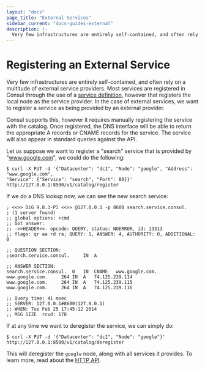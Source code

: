 ```yaml
---
layout: "docs"
page_title: "External Services"
sidebar_current: "docs-guides-external"
description: |-
  Very few infrastructures are entirely self-contained, and often rely on a multitude of external service providers. Most services are registered in Consul through the use of a service definition, however that registers the local node as the service provider. In the case of external services, we want to register a service as being provided by an external provider.
---
```


# Registering an External Service

Very few infrastructures are entirely self-contained, and often rely on
a multitude of external service providers. Most services are registered
in Consul through the use of a [service definition](/docs/agent/services.html),
however that registers the local node as the service provider. In the case
of external services, we want to register a service as being provided by
an external provider.

Consul supports this, however it requires manually registering the service
with the catalog. Once registered, the DNS interface will be able to return
the appropriate A records or CNAME records for the service. The service will
also appear in standard queries against the API.

Let us suppose we want to register a "search" service that is provided by
"www.google.com", we could do the following:

```text
$ curl -X PUT -d '{"Datacenter": "dc1", "Node": "google", "Address": "www.google.com",
"Service": {"Service": "search", "Port": 80}}' http://127.0.0.1:8500/v1/catalog/register
```

If we do a DNS lookup now, we can see the new search service:

```text
; <<>> DiG 9.8.3-P1 <<>> @127.0.0.1 -p 8600 search.service.consul.
; (1 server found)
;; global options: +cmd
;; Got answer:
;; ->>HEADER<<- opcode: QUERY, status: NOERROR, id: 13313
;; flags: qr aa rd ra; QUERY: 1, ANSWER: 4, AUTHORITY: 0, ADDITIONAL: 0

;; QUESTION SECTION:
;search.service.consul.		IN	A

;; ANSWER SECTION:
search.service.consul.	0	IN	CNAME	www.google.com.
www.google.com.		264	IN	A	74.125.239.114
www.google.com.		264	IN	A	74.125.239.115
www.google.com.		264	IN	A	74.125.239.116

;; Query time: 41 msec
;; SERVER: 127.0.0.1#8600(127.0.0.1)
;; WHEN: Tue Feb 25 17:45:12 2014
;; MSG SIZE  rcvd: 178
```

If at any time we want to deregister the service, we can simply do:

```text
$ curl -X PUT -d '{"Datacenter": "dc1", "Node": "google"}' http://127.0.0.1:8500/v1/catalog/deregister
```

This will deregister the `google` node, along with all services it provides.
To learn more, read about the [HTTP API](/docs/agent/http.html).

